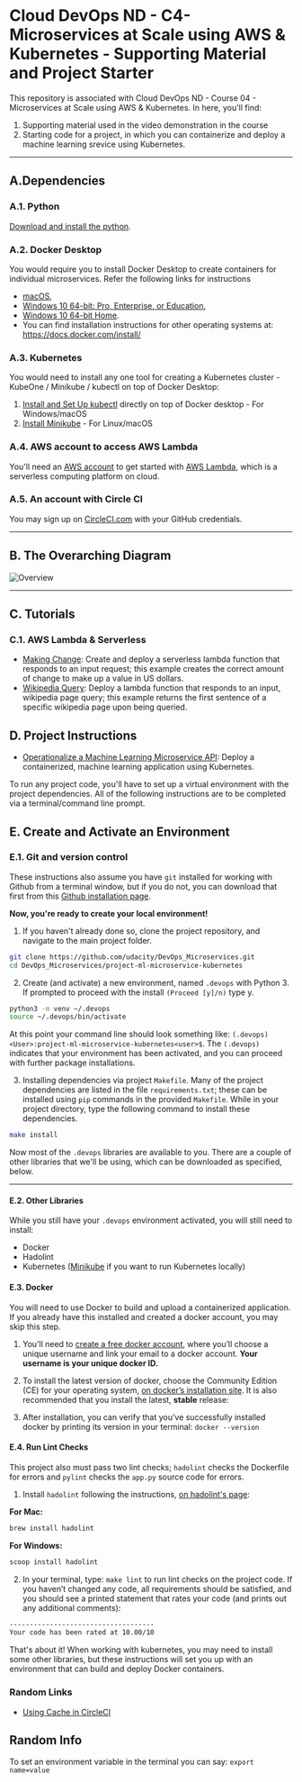 # Cloud DevOps ND - C4- Microservices at Scale using AWS & Kubernetes - Supporting Material and Project Starter

This repository is associated with Cloud DevOps ND - Course 04 - Microservices at Scale using AWS & Kubernetes. In here, you'll find:

1. Supporting material used in the video demonstration in the course
2. Starting code for a project, in which you can containerize and deploy a machine learning srevice using Kubernetes.

---

## A.Dependencies

### A.1. Python

[Download and install the python](https://www.python.org/downloads/).

### A.2. Docker Desktop

You would require you to install Docker Desktop to create containers for individual microservices. Refer the following links for instructions

* [macOS](https://docs.docker.com/docker-for-mac/install/),
* [Windows 10 64-bit: Pro, Enterprise, or Education](https://docs.docker.com/docker-for-windows/install/),
* [Windows  10 64-bit Home](https://docs.docker.com/toolbox/toolbox_install_windows/).
* You can find installation instructions for other operating systems at:  <https://docs.docker.com/install/>

### A.3. Kubernetes

You would need to install any one tool for creating a Kubernetes cluster - KubeOne / Minikube / kubectl on top of Docker Desktop:

1. [Install and Set Up kubectl](https://kubernetes.io/docs/tasks/tools/install-kubectl/) directly on top of Docker desktop - For Windows/macOS
2. [Install Minikube](https://kubernetes.io/docs/tasks/tools/install-minikube/) - For Linux/macOS

### A.4. AWS account to access AWS Lambda

You'll need an [AWS account](https://aws.amazon.com/free/?all-free-tier.&all-free-tier.sort-by=item.additionalFields.SortRank&all-free-tier.sort-order=asc) to get started with [AWS Lambda](https://aws.amazon.com/lambda/), which is a serverless computing platform on cloud.  

### A.5. An account with Circle CI

You may sign up on [CircleCI.com](https://circleci.com/signup/) with your GitHub credentials.

---

## B. The Overarching Diagram

![Overview](https://camo.githubusercontent.com/bb29cd924f9eb66730bbf7b0ed069a6ae03d2f1a/68747470733a2f2f757365722d696d616765732e67697468756275736572636f6e74656e742e636f6d2f35383739322f35353335343438332d62616537616638302d353437612d313165392d393930392d6135363231323531303635622e706e67)

---

## C. Tutorials

### C.1. AWS Lambda & Serverless

* [Making Change](https://github.com/udacity/DevOps_Microservices/tree/master/lambda-functions/make-change-tutorial): Create and deploy a serverless lambda function that responds to an input request; this example creates the correct amount of change to make up a value in US dollars.
* [Wikipedia Query](https://github.com/udacity/DevOps_Microservices/tree/master/lambda-functions/wikipedia-query): Deploy a lambda function that responds to an input, wikipedia page query; this example returns the first sentence of a specific wikipedia page upon being queried.

## D. Project Instructions

* [Operationalize a Machine Learning Microservice API](https://github.com/udacity/DevOps_Microservices/tree/master/project-ml-microservice-kubernetes): Deploy a containerized, machine learning application using Kubernetes.

To run any project code, you'll have to set up a virtual environment with the project dependencies. All of the following instructions are to be completed via a terminal/command line prompt.

## E. Create and Activate an Environment

### E.1. Git and version control

These instructions also assume you have `git` installed for working with Github from a terminal window, but if you do not, you can download that first from this [Github installation page](https://www.atlassian.com/git/tutorials/install-git).

**Now, you're ready to create your local environment!**

1. If you haven't already done so, clone the project repository, and navigate to the main project folder.

```bash
git clone https://github.com/udacity/DevOps_Microservices.git
cd DevOps_Microservices/project-ml-microservice-kubernetes
```

2. Create (and activate) a new environment, named `.devops` with Python 3. If prompted to proceed with the install `(Proceed [y]/n)` type y.

```bash
python3 -m venv ~/.devops
source ~/.devops/bin/activate
```

At this point your command line should look something like: `(.devops) <User>:project-ml-microservice-kubernetes<user>$`. The `(.devops)` indicates that your environment has been activated, and you can proceed with further package installations.

3. Installing dependencies via project `Makefile`. Many of the project dependencies are listed in the file `requirements.txt`; these can be installed using `pip` commands in the provided `Makefile`. While in your project directory, type the following command to install these dependencies.

```bash
make install
```

Now most of the `.devops` libraries are available to you. There are a couple of other libraries that we'll be using, which can be downloaded as specified, below.

---

#### E.2. Other Libraries

While you still have your `.devops` environment activated, you will still need to install:

* Docker
* Hadolint
* Kubernetes ([Minikube](https://kubernetes.io/docs/tasks/tools/install-minikube/) if you want to run Kubernetes locally)

#### E.3. Docker

You will need to use Docker to build and upload a containerized application. If you already have this installed and created a docker account, you may skip this step.

1. You’ll need to [create a free docker account](https://hub.docker.com/signup), where you’ll choose a unique username and link your email to a docker account. **Your username is your unique docker ID.**

2. To install the latest version of docker, choose the Community Edition (CE) for your operating system, [on docker’s installation site](https://docs.docker.com/v17.12/install/). It is also recommended that you install the latest, **stable** release:

3. After installation, you can verify that you’ve successfully installed docker by printing its version in your terminal: `docker --version`

#### E.4. Run Lint Checks

This project also must pass two lint checks; `hadolint` checks the Dockerfile for errors and `pylint` checks the `app.py` source code for errors.

1. Install `hadolint` following the instructions, [on hadolint's page]( https://github.com/hadolint/hadolint):

**For Mac:**

```bash
brew install hadolint
```

**For Windows:**

```bash
scoop install hadolint
```

2. In your terminal, type: `make lint` to run lint checks on the project code. If you haven’t changed any code, all requirements should be satisfied, and you should see a printed statement that rates your code (and prints out any additional comments):

```bash
------------------------------------
Your code has been rated at 10.00/10
```

That's about it! When working with kubernetes, you may need to install some other libraries, but these instructions will set you up with an environment that can build and deploy Docker containers.

### Random Links

* [Using Cache in CircleCI](https://www.youtube.com/watch?v=0-ePDGv1qLc)

## Random Info

To set an environment variable in the terminal you can say: `export name=value`
